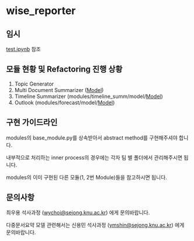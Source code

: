 # wise_reporter

## 임시
[test.ipynb](https://github.com/KNU-NLPlab/wise_reporter/blob/dependabot/pip/modules/image_selection/pillow-6.2.1/test.ipynb) 참조

## 모듈 현황 및 Refactoring 진행 상황
1. Topic Generator
2. Multi Document Summarizer ([Model](https://drive.google.com/file/d/1YEqkteTMnoQhZBeUm6fbbEew8LH_xyeF/view?usp=sharing))
3. Timeline Summarizer (modules/timeline_summ/model/[Model](https://drive.google.com/open?id=1jC_Ygf2C_D3aOoF78gIIM9W1BmNUbZZD))
4. Outlook (modules/forecast/model/[Model](https://drive.google.com/open?id=1DkHGDm2F3uSgCuTNnHVjWKTJpALDNhts))

## 구현 가이드라인

modules의 base_module.py를 상속받아서 abstract method를 구현해주셔야 합니다.

내부적으로 처리하는 inner process의 경우에는 각자 팀 별 폴더에서 관리해주시면 됩니다.

modules의 이미 구현된 다른 모듈(1, 2번 Module)들을 참고하시면 됩니다.

## 문의사항

최우용 석사과정 (wychoi@sejong.knu.ac.kr) 에게 문의바랍니다.

다중문서요약 모델 관련해서는 신용민 석사과정 (ymshin@sejong.knu.ac.kr) 에게 문의바랍니다.


